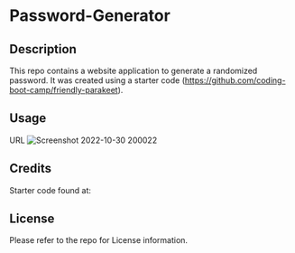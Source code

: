 # Password-Generator

## Description
This repo contains a website application to generate a randomized password. It was created using a starter code (https://github.com/coding-boot-camp/friendly-parakeet).

## Usage
URL
![Screenshot 2022-10-30 200022](https://user-images.githubusercontent.com/115903135/198916437-4b860197-e9c9-413d-94f9-ad5031b2bade.png)

## Credits
Starter code found at: 

## License
Please refer to the repo for License information.

